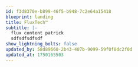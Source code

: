 ```yaml
---
id: f3d8370e-b899-46f5-b948-7c2e64a15418
blueprint: landing
title: FluxTech™
subtitle: |-
  flux content patrick
  sdfsdfsdfsdf
show_lightning_bolts: false
updated_by: 58d89660-2b43-407b-9099-59f0f8dc2f0d
updated_at: 1750165503
---
```

